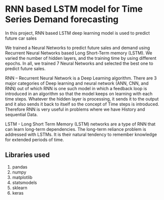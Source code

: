 # RNN based LSTM model for Time Series Demand forecasting

In this project, RNN based LSTM deep learning model is used to predict future car sales

We trained a Neural Networks to predict future sales and demand using Recurrent Neural Networks based Long Short-Term memory (LSTM). We varied the number of hidden 
layers, and the training time by using different epochs. In all, we trained 7 Neural Networks and selected the best one to predict future sales.

RNN – Recurrent Neural Network is a Deep Learning algorithm. There are 3 major categories of Deep learning and neural network (ANN, CNN, and RNN) out of which RNN 
is one such model in which a feedback loop is introduced in an algorithm so that the model keeps on learning with each time steps. Whatever the hidden layer is processing, it sends it to the output and it also sends it back to itself so the concept of Time steps is introduced. Therefore RNN is very useful in problems where we have History and sequential Data.

LSTM - Long Short Term Memory (LSTM) networks are a type of RNN that can learn long-term dependencies. The long-term reliance problem is addressed with LSTMs. It is 
their natural tendency to remember knowledge for extended periods of time.


## Libraries used

1. pandas
2. numpy
3. matplotlib
4. statsmodels
5. sklearn
6. keras
